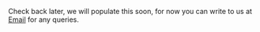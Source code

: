 Check back later, we will populate this soon, for now you can write to us at [Email](mailto:juanjcardona13@gmail.com) for any queries.
```
